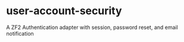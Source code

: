 # user-account-security
A ZF2 Authentication adapter with session, password reset, and email notification
